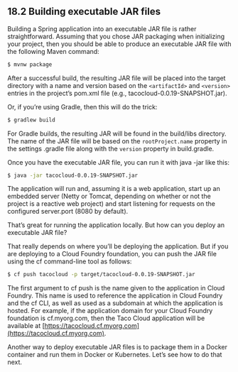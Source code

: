 ## 18.2 Building executable JAR files

Building a Spring application into an executable JAR file is rather straightforward. Assuming that you chose JAR packaging when initializing your project, then you should be able to produce an executable JAR file with the following Maven command:

```bash
$ mvnw package
```

After a successful build, the resulting JAR file will be placed into the target directory with a name and version based on the `<artifactId>` and `<version>` entries in the project’s pom.xml file (e.g., tacocloud-0.0.19-SNAPSHOT.jar).

Or, if you’re using Gradle, then this will do the trick:

```bash
$ gradlew build
```

For Gradle builds, the resulting JAR will be found in the build/libs directory. The name of the JAR file will be based on the `rootProject.name` property in the settings .gradle file along with the `version` property in build.gradle.

Once you have the executable JAR file, you can run it with java -jar like this:

```bash
$ java -jar tacocloud-0.0.19-SNAPSHOT.jar
```

The application will run and, assuming it is a web application, start up an embedded
server (Netty or Tomcat, depending on whether or not the project is a reactive web project) and start listening for requests on the configured server.port (8080 by default).

That’s great for running the application locally. But how can you deploy an executable JAR file?

That really depends on where you’ll be deploying the application. But if you are deploying to a Cloud Foundry foundation, you can push the JAR file using the cf command-line tool as follows:

```bash
$ cf push tacocloud -p target/tacocloud-0.0.19-SNAPSHOT.jar
```

The first argument to cf push is the name given to the application in Cloud Foundry. This name is used to reference the application in Cloud Foundry and the cf CLI, as well as used as a subdomain at which the application is hosted. For example, if the application domain for your Cloud Foundry foundation is cf.myorg.com, then the Taco Cloud application will be available at [https://tacocloud.cf.myorg.com](https://tacocloud.cf.myorg.com).

Another way to deploy executable JAR files is to package them in a Docker container and run them in Docker or Kubernetes. Let’s see how to do that next.